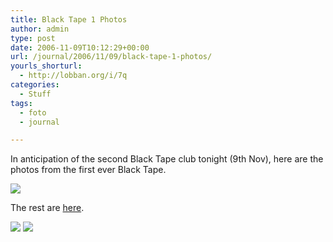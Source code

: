 ```yaml
---
title: Black Tape 1 Photos
author: admin
type: post
date: 2006-11-09T10:12:29+00:00
url: /journal/2006/11/09/black-tape-1-photos/
yourls_shorturl:
  - http://lobban.org/i/7q
categories:
  - Stuff
tags:
  - foto
  - journal

---
```

In anticipation of the second Black Tape club tonight (9th Nov), here are the photos from the first ever Black Tape.

![][1]

The rest are <a href="http://flickr.com/photos/nonimage/sets/72157594345748430/" target="_blank">here</a>. 

<div class="feedflare">
  <a href="http://feeds.feedburner.com/~f/nonimage?a=4vj7n0JY"><img src="http://feeds.feedburner.com/~f/nonimage?i=4vj7n0JY" /></a> <a href="http://feeds.feedburner.com/~f/nonimage?a=qcqz2HGK"><img src="http://feeds.feedburner.com/~f/nonimage?i=qcqz2HGK" /></a>
</div>

 [1]: http://lobban.org/wp-content/uploads/2011/06/279381350_6476730bfe_m.jpg